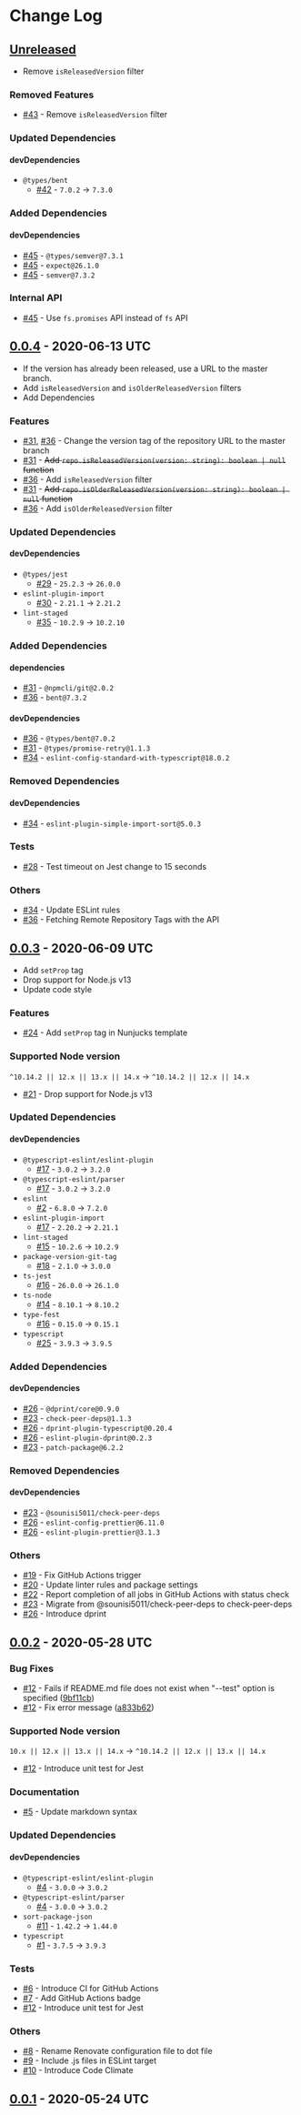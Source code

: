 # Change Log

## [Unreleased]

* Remove `isReleasedVersion` filter

### Removed Features

* [#43] - Remove `isReleasedVersion` filter

### Updated Dependencies

#### devDependencies

* `@types/bent`
    * [#42] - `7.0.2` -> `7.3.0`

### Added Dependencies

#### devDependencies

* [#45] - `@types/semver@7.3.1`
* [#45] - `expect@26.1.0`
* [#45] - `semver@7.3.2`

### Internal API

* [#45] - Use `fs.promises` API instead of `fs` API

[Unreleased]: https://github.com/sounisi5011/readme-generator/compare/v0.0.4...master
[#43]: https://github.com/sounisi5011/readme-generator/pull/43
[#45]: https://github.com/sounisi5011/readme-generator/pull/45
[#42]: https://github.com/sounisi5011/readme-generator/pull/42

## [0.0.4] - 2020-06-13 UTC

* If the version has already been released, use a URL to the master branch.
* Add `isReleasedVersion` and `isOlderReleasedVersion` filters
* Add Dependencies

### Features

* [#31], [#36] - Change the version tag of the repository URL to the master branch
* [#31] - <del>Add `repo.isReleasedVersion(version: string): boolean | null` function</del>
* [#36] - Add `isReleasedVersion` filter
* [#31] - <del>Add `repo.isOlderReleasedVersion(version: string): boolean | null` function</del>
* [#36] - Add `isOlderReleasedVersion` filter

### Updated Dependencies

#### devDependencies

* `@types/jest`
    * [#29] - `25.2.3` -> `26.0.0`
* `eslint-plugin-import`
    * [#30] - `2.21.1` -> `2.21.2`
* `lint-staged`
    * [#35] - `10.2.9` -> `10.2.10`

### Added Dependencies

#### dependencies

* [#31] - `@npmcli/git@2.0.2`
* [#36] - `bent@7.3.2`

#### devDependencies

* [#36] - `@types/bent@7.0.2`
* [#31] - `@types/promise-retry@1.1.3`
* [#34] - `eslint-config-standard-with-typescript@18.0.2`

### Removed Dependencies

#### devDependencies

* [#34] - `eslint-plugin-simple-import-sort@5.0.3`

### Tests

* [#28] - Test timeout on Jest change to 15 seconds

### Others

* [#34] - Update ESLint rules
* [#36] - Fetching Remote Repository Tags with the API

[0.0.4]: https://github.com/sounisi5011/readme-generator/compare/v0.0.3...v0.0.4
[#28]: https://github.com/sounisi5011/readme-generator/pull/28
[#31]: https://github.com/sounisi5011/readme-generator/pull/31
[#34]: https://github.com/sounisi5011/readme-generator/pull/34
[#36]: https://github.com/sounisi5011/readme-generator/pull/36
[#35]: https://github.com/sounisi5011/readme-generator/pull/35
[#29]: https://github.com/sounisi5011/readme-generator/pull/29
[#30]: https://github.com/sounisi5011/readme-generator/pull/30

## [0.0.3] - 2020-06-09 UTC

* Add `setProp` tag
* Drop support for Node.js v13
* Update code style

### Features

* [#24] - Add `setProp` tag in Nunjucks template

### Supported Node version

`^10.14.2 || 12.x || 13.x || 14.x` -> `^10.14.2 || 12.x || 14.x`

* [#21] - Drop support for Node.js v13

### Updated Dependencies

#### devDependencies

* `@typescript-eslint/eslint-plugin`
    * [#17] - `3.0.2` -> `3.2.0`
* `@typescript-eslint/parser`
    * [#17] - `3.0.2` -> `3.2.0`
* `eslint`
    * [#2] - `6.8.0` -> `7.2.0`
* `eslint-plugin-import`
    * [#17] - `2.20.2` -> `2.21.1`
* `lint-staged`
    * [#15] - `10.2.6` -> `10.2.9`
* `package-version-git-tag`
    * [#18] - `2.1.0` -> `3.0.0`
* `ts-jest`
    * [#16] - `26.0.0` -> `26.1.0`
* `ts-node`
    * [#14] - `8.10.1` -> `8.10.2`
* `type-fest`
    * [#16] - `0.15.0` -> `0.15.1`
* `typescript`
    * [#25] - `3.9.3` -> `3.9.5`

### Added Dependencies

#### devDependencies

* [#26] - `@dprint/core@0.9.0`
* [#23] - `check-peer-deps@1.1.3`
* [#26] - `dprint-plugin-typescript@0.20.4`
* [#26] - `eslint-plugin-dprint@0.2.3`
* [#23] - `patch-package@6.2.2`

### Removed Dependencies

#### devDependencies

* [#23] - `@sounisi5011/check-peer-deps`
* [#26] - `eslint-config-prettier@6.11.0`
* [#26] - `eslint-plugin-prettier@3.1.3`

### Others

* [#19] - Fix GitHub Actions trigger
* [#20] - Update linter rules and package settings
* [#22] - Report completion of all jobs in GitHub Actions with status check
* [#23] - Migrate from @sounisi5011/check-peer-deps to check-peer-deps
* [#26] - Introduce dprint

[0.0.3]: https://github.com/sounisi5011/readme-generator/compare/v0.0.2...v0.0.3
[#19]: https://github.com/sounisi5011/readme-generator/pull/19
[#21]: https://github.com/sounisi5011/readme-generator/pull/21
[#20]: https://github.com/sounisi5011/readme-generator/pull/20
[#22]: https://github.com/sounisi5011/readme-generator/pull/22
[#23]: https://github.com/sounisi5011/readme-generator/pull/23
[#24]: https://github.com/sounisi5011/readme-generator/pull/24
[#26]: https://github.com/sounisi5011/readme-generator/pull/26
[#17]: https://github.com/sounisi5011/readme-generator/pull/17
[#2]:  https://github.com/sounisi5011/readme-generator/pull/2
[#25]: https://github.com/sounisi5011/readme-generator/pull/25
[#15]: https://github.com/sounisi5011/readme-generator/pull/15
[#14]: https://github.com/sounisi5011/readme-generator/pull/14
[#16]: https://github.com/sounisi5011/readme-generator/pull/16
[#18]: https://github.com/sounisi5011/readme-generator/pull/18

## [0.0.2] - 2020-05-28 UTC

### Bug Fixes

* [#12] - Fails if README.md file does not exist when "--test" option is specified ([9bf11cb])
* [#12] - Fix error message ([a833b62])

### Supported Node version

`10.x || 12.x || 13.x || 14.x` -> `^10.14.2 || 12.x || 13.x || 14.x`

* [#12] - Introduce unit test for Jest

### Documentation

* [#5] - Update markdown syntax

### Updated Dependencies

#### devDependencies

* `@typescript-eslint/eslint-plugin`
    * [#4] - `3.0.0` -> `3.0.2`
* `@typescript-eslint/parser`
    * [#4] - `3.0.0` -> `3.0.2`
* `sort-package-json`
    * [#11] - `1.42.2` -> `1.44.0`
* `typescript`
    * [#1] - `3.7.5` -> `3.9.3`

### Tests

* [#6] - Introduce CI for GitHub Actions
* [#7] - Add GitHub Actions badge
* [#12] - Introduce unit test for Jest

### Others

* [#8] - Rename Renovate configuration file to dot file
* [#9] - Include .js files in ESLint target
* [#10] - Introduce Code Climate

[0.0.2]: https://github.com/sounisi5011/readme-generator/compare/v0.0.1...v0.0.2
[#5]: https://github.com/sounisi5011/readme-generator/pull/5
[#6]: https://github.com/sounisi5011/readme-generator/pull/6
[#7]: https://github.com/sounisi5011/readme-generator/pull/7
[#8]: https://github.com/sounisi5011/readme-generator/pull/8
[#9]: https://github.com/sounisi5011/readme-generator/pull/9
[#10]: https://github.com/sounisi5011/readme-generator/pull/10
[#4]:  https://github.com/sounisi5011/readme-generator/pull/4
[#1]:  https://github.com/sounisi5011/readme-generator/pull/1
[#11]: https://github.com/sounisi5011/readme-generator/pull/11
[#12]: https://github.com/sounisi5011/readme-generator/pull/12
[9bf11cb]: https://github.com/sounisi5011/readme-generator/pull/12/commits/9bf11cbd5b414b2cd95f82db53a929464ae1a8e6
[a833b62]: https://github.com/sounisi5011/readme-generator/pull/12/commits/a833b62b1f323b876dbb79c59b082dc2c90e57ee

## [0.0.1] - 2020-05-24 UTC

[0.0.1]: https://github.com/sounisi5011/readme-generator/tree/v0.0.1
